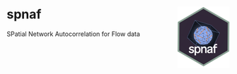 # spnaf <img src="man/figures/logo.png" align="right" height="139" />
SPatial Network Autocorrelation for Flow data 

